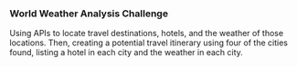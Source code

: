 ### World Weather Analysis Challenge
Using APIs to locate travel destinations, hotels, and the weather of those locations. Then, creating a potential travel itinerary using four of the cities found, listing a hotel in each city and the weather in each city.
